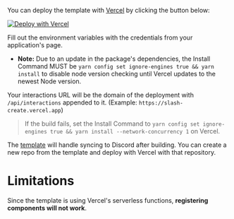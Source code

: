 
You can deploy the template with [Vercel](https://vercel.com/) by clicking the button below:

[![Deploy with Vercel](https://vercel.com/button)](https://vercel.com/new/clone?repository-url=https%3A%2F%2Fgithub.com%2FSnazzah%2Fslash-create-vercel&env=DISCORD_APP_ID,DISCORD_PUBLIC_KEY,DISCORD_BOT_TOKEN&envDescription=Variables%20needed%20to%20recognize%20and%20operate%20slash%20commands.&project-name=discord-interactions&repo-name=discord-slash-commands&demo-description=Deploy%20a%20slash-create%20server%20for%20Discord%20interactions.&demo-image=https%3A%2F%2Fget.snaz.in%2F4MVTTaR.png&demo-title=%2Fcreate&demo-url=https%3A%2F%2Fslash-create.js.org)


Fill out the environment variables with the credentials from your application's page.
- **Note:** Due to an update in the package's dependencies, the Install Command MUST be `yarn config set ignore-engines true && yarn install` to disable node version checking until Vercel updates to the newest Node version.

Your interactions URL will be the domain of the deployment with `/api/interactions` appended to it. (Example: `https://slash-create.vercel.app`)

> If the build fails, set the Install Command to `yarn config set ignore-engines true && yarn install --network-concurrency 1` on Vercel.


The [template](https://github.com/Snazzah/slash-create-vercel) will handle syncing to Discord after building. You can create a new repo from the template and deploy with Vercel with that repository.

# Limitations

Since the template is using Vercel's serverless functions, **registering components will not work**.
